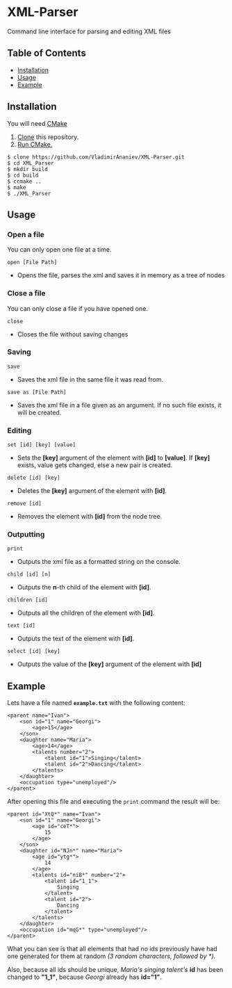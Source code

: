 # XML-Parser
Command line interface for parsing and editing XML files

## Table of Contents

- [Installation](#installation)
- [Usage](#usage)
- [Example](#example)

## Installation
You will need [CMake](https://cmake.org/)

1. [Clone](https://help.github.com/articles/cloning-a-repository/) this repository.
2. [Run CMake.](https://cmake.org/runningcmake/)

`````
$ clone https://github.com/VladimirAnaniev/XML-Parser.git
$ cd XML_Parser
$ mkdir build
$ cd build
$ ccmake ..
$ make
$ ./XML_Parser
`````

## Usage
### Open a file
You can only open one file at a time.

``open [File Path]``
- Opens the file, parses the xml and saves it in memory as a tree of nodes

### Close a file
You can only close a file if you have opened one.

``close``
- Closes the file without saving changes

### Saving
``save``
- Saves the xml file in the same file it was read from.

``save as [File Path]``
- Saves the xml file in a file given as an argument. If no such file exists, it will be created.

### Editing
``set [id] [key] [value]``
- Sets the **[key]** argument of the element with **[id]** to **[value]**.
If **[key]** exists, value gets changed, else a new pair is created.

``delete [id] [key]``
- Deletes the **[key]** argument of the element with **[id]**.

``remove [id]``
- Removes the element with **[id]** from the node tree.

### Outputting
``print``
- Outputs the xml file as a formatted string on the console.

``child [id] [n]``
- Outputs the **n**-th child of the element with **[id]**.

``children [id]``
- Outputs all the children of the element with **[id]**.

``text [id]``
- Outputs the text of the element with **[id]**.

``select [id] [key]``
- Outputs the value of the **[key]** argument of the element with **[id]**

## Example
Lets have a file named **`example.txt`** with the following content:
``````
<parent name="Ivan">
    <son id="1" name="Georgi">
        <age>15</age>
    </son>
    <daughter name="Maria">
        <age>14</age>
        <talents number="2">
            <talent id="1">Singing</talent>
            <talent id="2">Dancing</talent>
        </talents>
    </daughter>
    <occupation type="unemployed"/>
</parent>
``````
After opening this file and executing the `print` command the result will be:
``````
<parent id="XtQ*" name="Ivan">
    <son id="1" name="Georgi">
        <age id="ceT*">
            15
        </age>
    </son>
    <daughter id="NJn*" name="Maria">
        <age id="ytg*">
            14
        </age>
        <talents id="niB*" number="2">
            <talent id="1_1">
                Singing
            </talent>
            <talent id="2">
                Dancing
            </talent>
        </talents>
    </daughter>
    <occupation id="mqG*" type="unemployed"/>
</parent>
``````
What you can see is that all elements that had no
ids previously have had one generated for them at
random *(3 random characters, followed by \*)*.

Also, because all ids should be unique, *Maria's singing talent's*
**id** has been changed to **"1_1"**, because *Georgi* already has **id="1"**.